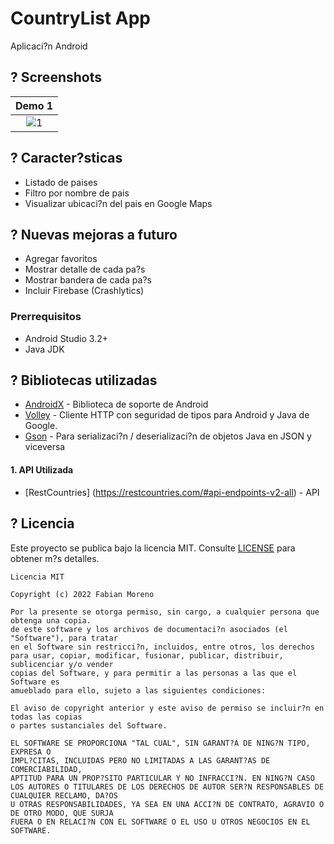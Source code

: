 # CountryList App
Aplicaci?n Android

## ? Screenshots
| Demo 1|
|:-:|
| ![1](demo/demo-1.gif?raw=true) |


## ? Caracter?sticas
*   Listado de paises
*   Filtro por nombre de pais
*   Visualizar ubicaci?n del pais en Google Maps

## ? Nuevas mejoras a futuro
*   Agregar favoritos
*   Mostrar detalle de cada pa?s
*   Mostrar bandera de cada pa?s    
*   Incluir Firebase (Crashlytics)

### Prerrequisitos
*   Android Studio 3.2+
*   Java JDK


## ? Bibliotecas utilizadas
*   [AndroidX](https://developer.android.com/jetpack/androidx/) - Biblioteca de soporte de Android
*   [Volley](https://github.com/google/volley) - Cliente HTTP con seguridad de tipos para Android y Java de Google.
*   [Gson](https://github.com/google/gson) - Para serializaci?n / deserializaci?n de objetos Java en JSON y viceversa

#### 1. API Utilizada
*   [RestCountries] (https://restcountries.com/#api-endpoints-v2-all) - API

## ? Licencia
Este proyecto se publica bajo la licencia MIT.
Consulte [LICENSE](./LICENSE) para obtener m?s detalles.

```
Licencia MIT

Copyright (c) 2022 Fabian Moreno

Por la presente se otorga permiso, sin cargo, a cualquier persona que obtenga una copia.
de este software y los archivos de documentaci?n asociados (el "Software"), para tratar
en el Software sin restricci?n, incluidos, entre otros, los derechos
para usar, copiar, modificar, fusionar, publicar, distribuir, sublicenciar y/o vender
copias del Software, y para permitir a las personas a las que el Software es
amueblado para ello, sujeto a las siguientes condiciones:

El aviso de copyright anterior y este aviso de permiso se incluir?n en todas las copias 
o partes sustanciales del Software.

EL SOFTWARE SE PROPORCIONA "TAL CUAL", SIN GARANT?A DE NING?N TIPO, EXPRESA O
IMPL?CITAS, INCLUIDAS PERO NO LIMITADAS A LAS GARANT?AS DE COMERCIABILIDAD,
APTITUD PARA UN PROP?SITO PARTICULAR Y NO INFRACCI?N. EN NING?N CASO
LOS AUTORES O TITULARES DE LOS DERECHOS DE AUTOR SER?N RESPONSABLES DE CUALQUIER RECLAMO, DA?OS 
U OTRAS RESPONSABILIDADES, YA SEA EN UNA ACCI?N DE CONTRATO, AGRAVIO O DE OTRO MODO, QUE SURJA 
FUERA O EN RELACI?N CON EL SOFTWARE O EL USO U OTROS NEGOCIOS EN EL SOFTWARE.